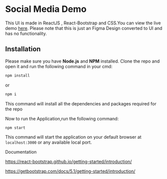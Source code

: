 # Social Media Demo

This UI is made in ReactJS , React-Bootstrap and CSS.You can view the live demo [here](https://bread-assignment.vercel.app/).
Please note that this is just an Figma Design converted to UI and has no functionality.

## Installation

Please make sure you have **Node.js** and **NPM** installed.
Clone the repo and open it and run the following command in your cmd:

```bash
npm install
```
or
```bash
npm i
```
This command will install all the dependencies and packages required for the repo

Now to run the Application,run the following command:

```
npm start
```
This command will start the application on your default browser at ```localhost:3000``` or any available local port.

Documentation

<a>https://react-bootstrap.github.io/getting-started/introduction/</a>

<a>https://getbootstrap.com/docs/5.1/getting-started/introduction/</a>





